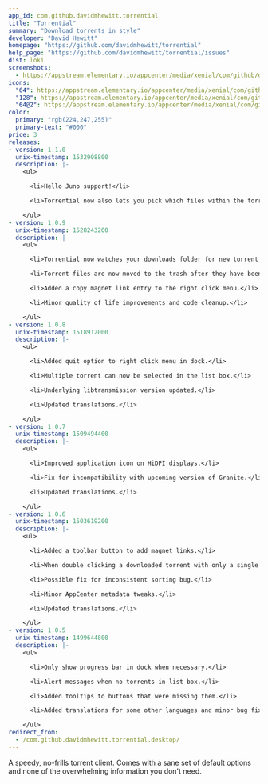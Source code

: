 ```yaml
---
app_id: com.github.davidmhewitt.torrential
title: "Torrential"
summary: "Download torrents in style"
developer: "David Hewitt"
homepage: "https://github.com/davidmhewitt/torrential"
help_page: "https://github.com/davidmhewitt/torrential/issues"
dist: loki
screenshots:
  - https://appstream.elementary.io/appcenter/media/xenial/com/github/davidmhewitt.torrential/E9C1A8D70B40844189AFD96783CD0195/screenshots/image-1_orig.png
icons:
  "64": https://appstream.elementary.io/appcenter/media/xenial/com/github/davidmhewitt.torrential/E9C1A8D70B40844189AFD96783CD0195/icons/64x64/com.github.davidmhewitt.torrential_com.github.davidmhewitt.torrential.png
  "128": https://appstream.elementary.io/appcenter/media/xenial/com/github/davidmhewitt.torrential/E9C1A8D70B40844189AFD96783CD0195/icons/128x128/com.github.davidmhewitt.torrential_com.github.davidmhewitt.torrential.png
  "64@2": https://appstream.elementary.io/appcenter/media/xenial/com/github/davidmhewitt.torrential/E9C1A8D70B40844189AFD96783CD0195/icons/64x64@2/com.github.davidmhewitt.torrential_com.github.davidmhewitt.torrential.png
color:
  primary: "rgb(224,247,255)"
  primary-text: "#000"
price: 3
releases:
- version: 1.1.0
  unix-timestamp: 1532908800
  description: |-
    <ul>

      <li>Hello Juno support!</li>

      <li>Torrential now also lets you pick which files within the torrent you want to download.</li>

    </ul>
- version: 1.0.9
  unix-timestamp: 1528243200
  description: |-
    <ul>

      <li>Torrential now watches your downloads folder for new torrent files while it&apos;s running.</li>

      <li>Torrent files are now moved to the trash after they have been added.</li>

      <li>Added a copy magnet link entry to the right click menu.</li>

      <li>Minor quality of life improvements and code cleanup.</li>

    </ul>
- version: 1.0.8
  unix-timestamp: 1518912000
  description: |-
    <ul>

      <li>Added quit option to right click menu in dock.</li>

      <li>Multiple torrent can now be selected in the list box.</li>

      <li>Underlying libtransmission version updated.</li>

      <li>Updated translations.</li>

    </ul>
- version: 1.0.7
  unix-timestamp: 1509494400
  description: |-
    <ul>

      <li>Improved application icon on HiDPI displays.</li>

      <li>Fix for incompatibility with upcoming version of Granite.</li>

      <li>Updated translations.</li>

    </ul>
- version: 1.0.6
  unix-timestamp: 1503619200
  description: |-
    <ul>

      <li>Added a toolbar button to add magnet links.</li>

      <li>When double clicking a downloaded torrent with only a single file, the default app for that file is now launched.</li>

      <li>Possible fix for inconsistent sorting bug.</li>

      <li>Minor AppCenter metadata tweaks.</li>

      <li>Updated translations.</li>

    </ul>
- version: 1.0.5
  unix-timestamp: 1499644800
  description: |-
    <ul>

      <li>Only show progress bar in dock when necessary.</li>

      <li>Alert messages when no torrents in list box.</li>

      <li>Added tooltips to buttons that were missing them.</li>

      <li>Added translations for some other languages and minor bug fixes.</li>

    </ul>
redirect_from:
  - /com.github.davidmhewitt.torrential.desktop/
---
```


<p>A speedy, no-frills torrent client. Comes with a sane set of default options and none of the overwhelming information you don&apos;t need.</p>